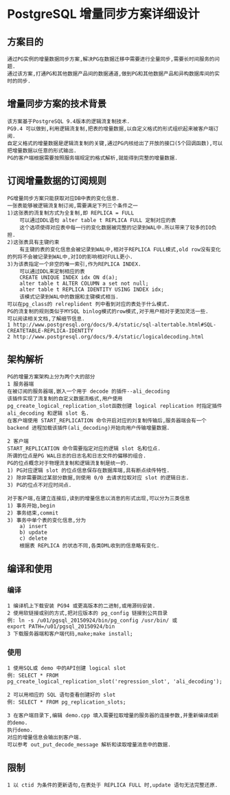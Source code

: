 # PostgreSQL 增量同步方案详细设计

## 方案目的

	通过PG实例的增量数据同步方案,解决PG在数据迁移中需要进行全量同步,需要长时间服务的问题.
	通过该方案,打通PG和其他数据产品间的数据通道,做到PG和其他数据产品和异构数据库间的实时的同步.
## 增量同步方案的技术背景

	该方案基于PostgreSQL 9.4版本的逻辑流复制技术.
	PG9.4 可以做到,利用逻辑流复制,把表的增量数据,以自定义格式的形式组织起来被客户端订阅.
	自定义格式的增量数据是逻辑流复制的关键,通过PG内核给出了开放的接口(5个回调函数),可以把增量数据以任意的形式输出.
	PG的客户端根据需要按照服务端规定的格式解析,就能得到完整的增量数据.
	
## 订阅增量数据的订阅规则

	PG增量同步方案只能获取对应DB中表的变化信息.
	一张表能够被逻辑流复制订阅,需要满足下列三个条件之一
	1)这张表的流复制方式为全复制,即 REPLICA = FULL
		可以通过DDL语句 alter table t REPLICA FULL 定制对应的表
		这个选项使得对应表中每一行的变化数据被完整的记录到WAL中.所以带来了较多的IO负担.
	2)这张表具有主键约束
		有主键的表的变化信息会被记录到WAL中,相对于REPLICA FULL模式,old row没有变化的列将不会被记录到WAL中,对IO的影响相对FULL更小.
	3)为该表指定一个非空的唯一索引,作为REPLICA INDEX.
		可以通过DDL来定制相应的表  
		CREATE UNIQUE INDEX idx ON d(a); 
		alter table t ALTER COLUMN a set not null;
		alter table t REPLICA IDENTITY USING INDEX idx;
		该模式记录到WAL中的数据和主键模式相当.
	可以在pg_class的 relreplident 列中看到对应的表处于什么模式.
	PG的流复制的规则类似于MYSQL binlog模式的row模式,对于用户相对于更加灵活一些.
	可以阅读相关文档,了解细节信息.
	1 http://www.postgresql.org/docs/9.4/static/sql-altertable.html#SQL-CREATETABLE-REPLICA-IDENTITY
	2 http://www.postgresql.org/docs/9.4/static/logicaldecoding.html
	
## 架构解析

	PG的增量方案架构上分为两个大的部分
	1 服务器端
	在被订阅的服务器端,嵌入一个用于 decode 的插件--ali_decoding
	该插件实现了流复制的自定义数据流格式,用户使用pg_create_logical_replication_slot函数创建 logical replication 时指定插件 ali_decoding 和逻辑 slot 名.
	在客户端使用 START_REPLICATION 命令开启对应的刘复制传输后,服务器端会有一个backend 进程加载该插件(ali_decoding)开始向用户传输增量数据.
	
	2 客户端
	START_REPLICATION 命令需要指定对应的逻辑 slot 名和位点.
	所谓的位点是PG WAL日志的日志名和日志文件的偏移的组合.
	PG的位点概念对于物理流复制和逻辑流复制是统一的.
	1) PG对应逻辑 slot 的位点信息保存在数据库端,具有断点续传特性.
	2) 除非需要跳过某部分数据,则使用 0/0 去请求拉取对应 slot 的逻辑日志.
	3) PG的位点不对应时间点.
	
	对于客户端,在建立连接后,读到的增量信息以消息的形式出现,可以分为三类信息
	1) 事务开始,begin
	2) 事务结束,commit
	3) 事务中单个表的变化信息,分为
		a) insert
		b) update
		c) delete
		根据表 REPLICA 的状态不同,各类DML收到的信息略有变化.
		
## 编译和使用

### 编译

	1 编译机上下载安装 PG94 或更高版本的二进制,或用源码安装.
	2 使用软链接或别的方式,把对应版本的 pg_config 链接到公共目录
	例: ln -s /u01/pgsql_20150924/bin/pg_config /usr/bin/ 或 
	export PATH=/u01/pgsql_20150924/bin
	3 下载服务器端和客户端代码,make;make install;
	
### 使用

	1 使用SQL或 demo 中的API创建 logical slot
	例: SELECT * FROM pg_create_logical_replication_slot('regression_slot', 'ali_decoding');
	
	2 可以用相应的 SQL 语句查看创建好的 slot
	例: SELECT * FROM pg_replication_slots;
	
	3 在客户端目录下,编辑 demo.cpp 填入需要拉取增量的服务器的连接参数,并重新编译成新的demo.
	执行demo.
	对应的增量信息会输出到客户端.
	可以参考 out_put_decode_message 解析和读取增量消息中的数据.

## 限制
    1 以 ctid 为条件的更新语句,在表处于 REPLICA FULL 时,update 语句无法完整还原.


